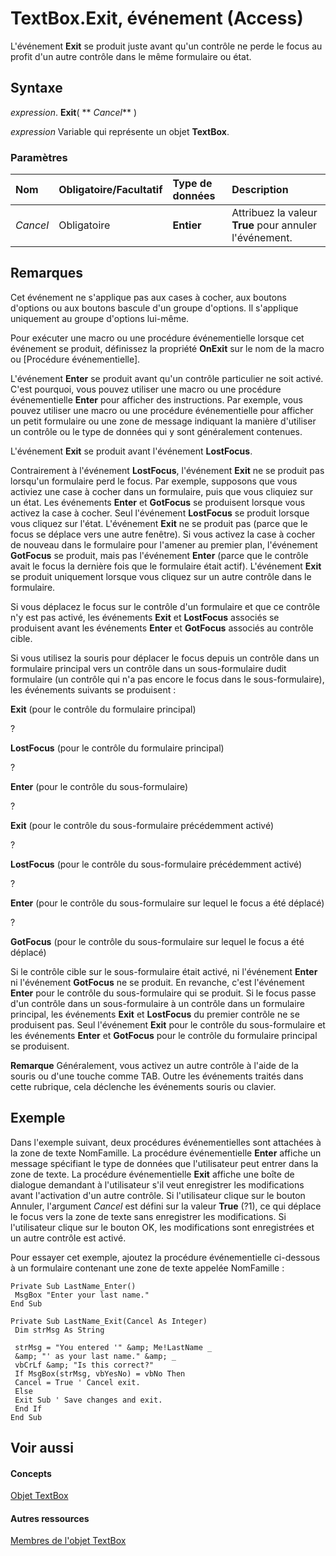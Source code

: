 
# TextBox.Exit, événement (Access)

L'événement  **Exit** se produit juste avant qu'un contrôle ne perde le focus au profit d'un autre contrôle dans le même formulaire ou état.


## Syntaxe

 _expression_. **Exit**( ** _Cancel_** )

 _expression_ Variable qui représente un objet **TextBox**.


### Paramètres



|**Nom**|**Obligatoire/Facultatif**|**Type de données**|**Description**|
|:-----|:-----|:-----|:-----|
| _Cancel_|Obligatoire|**Entier**|Attribuez la valeur  **True** pour annuler l'événement.|

## Remarques

Cet événement ne s'applique pas aux cases à cocher, aux boutons d'options ou aux boutons bascule d'un groupe d'options. Il s'applique uniquement au groupe d'options lui-même.

Pour exécuter une macro ou une procédure événementielle lorsque cet événement se produit, définissez la propriété  **OnExit** sur le nom de la macro ou [Procédure événementielle].

L'événement  **Enter** se produit avant qu'un contrôle particulier ne soit activé. C'est pourquoi, vous pouvez utiliser une macro ou une procédure événementielle **Enter** pour afficher des instructions. Par exemple, vous pouvez utiliser une macro ou une procédure événementielle pour afficher un petit formulaire ou une zone de message indiquant la manière d'utiliser un contrôle ou le type de données qui y sont généralement contenues.

L'événement  **Exit** se produit avant l'événement **LostFocus**.

Contrairement à l'événement  **LostFocus**, l'événement **Exit** ne se produit pas lorsqu'un formulaire perd le focus. Par exemple, supposons que vous activiez une case à cocher dans un formulaire, puis que vous cliquiez sur un état. Les événements **Enter** et **GotFocus** se produisent lorsque vous activez la case à cocher. Seul l'événement **LostFocus** se produit lorsque vous cliquez sur l'état. L'événement **Exit** ne se produit pas (parce que le focus se déplace vers une autre fenêtre). Si vous activez la case à cocher de nouveau dans le formulaire pour l'amener au premier plan, l'événement **GotFocus** se produit, mais pas l'événement **Enter** (parce que le contrôle avait le focus la dernière fois que le formulaire était actif). L'événement **Exit** se produit uniquement lorsque vous cliquez sur un autre contrôle dans le formulaire.

Si vous déplacez le focus sur le contrôle d'un formulaire et que ce contrôle n'y est pas activé, les événements  **Exit** et **LostFocus** associés se produisent avant les événements **Enter** et **GotFocus** associés au contrôle cible.

Si vous utilisez la souris pour déplacer le focus depuis un contrôle dans un formulaire principal vers un contrôle dans un sous-formulaire dudit formulaire (un contrôle qui n'a pas encore le focus dans le sous-formulaire), les événements suivants se produisent :

 **Exit** (pour le contrôle du formulaire principal)

?

 **LostFocus** (pour le contrôle du formulaire principal)

?

 **Enter** (pour le contrôle du sous-formulaire)

?

 **Exit** (pour le contrôle du sous-formulaire précédemment activé)

?

 **LostFocus** (pour le contrôle du sous-formulaire précédemment activé)

?

 **Enter** (pour le contrôle du sous-formulaire sur lequel le focus a été déplacé)

?

 **GotFocus** (pour le contrôle du sous-formulaire sur lequel le focus a été déplacé)

Si le contrôle cible sur le sous-formulaire était activé, ni l'événement  **Enter** ni l'événement **GotFocus** ne se produit. En revanche, c'est l'événement **Enter** pour le contrôle du sous-formulaire qui se produit. Si le focus passe d'un contrôle dans un sous-formulaire à un contrôle dans un formulaire principal, les événements **Exit** et **LostFocus** du premier contrôle ne se produisent pas. Seul l'événement **Exit** pour le contrôle du sous-formulaire et les événements **Enter** et **GotFocus** pour le contrôle du formulaire principal se produisent.


 **Remarque**  Généralement, vous activez un autre contrôle à l'aide de la souris ou d'une touche comme TAB. Outre les événements traités dans cette rubrique, cela déclenche les événements souris ou clavier.


## Exemple

Dans l'exemple suivant, deux procédures événementielles sont attachées à la zone de texte NomFamille. La procédure événementielle  **Enter** affiche un message spécifiant le type de données que l'utilisateur peut entrer dans la zone de texte. La procédure événementielle **Exit** affiche une boîte de dialogue demandant à l'utilisateur s'il veut enregistrer les modifications avant l'activation d'un autre contrôle. Si l'utilisateur clique sur le bouton Annuler, l'argument _Cancel_ est défini sur la valeur **True** (?1), ce qui déplace le focus vers la zone de texte sans enregistrer les modifications. Si l'utilisateur clique sur le bouton OK, les modifications sont enregistrées et un autre contrôle est activé.

Pour essayer cet exemple, ajoutez la procédure événementielle ci-dessous à un formulaire contenant une zone de texte appelée NomFamille :




```
Private Sub LastName_Enter() 
 MsgBox "Enter your last name." 
End Sub 
 
Private Sub LastName_Exit(Cancel As Integer) 
 Dim strMsg As String 
 
 strMsg = "You entered '" &amp; Me!LastName _ 
 &amp; "' as your last name." &amp; _ 
 vbCrLf &amp; "Is this correct?" 
 If MsgBox(strMsg, vbYesNo) = vbNo Then 
 Cancel = True ' Cancel exit. 
 Else 
 Exit Sub ' Save changes and exit. 
 End If 
End Sub
```


## Voir aussi


#### Concepts


[Objet TextBox](d74fbe9a-0d40-7d28-956f-a2bfd0cfee45.md)
#### Autres ressources


[Membres de l'objet TextBox](bb55abbc-902e-fc2d-bdff-063c55426cd0.md)